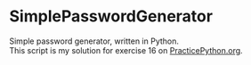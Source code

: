 # SimplePasswordGenerator
Simple password generator, written in Python.\
This script is my solution for exercise 16 on [PracticePython.org](https://www.practicepython.org).
